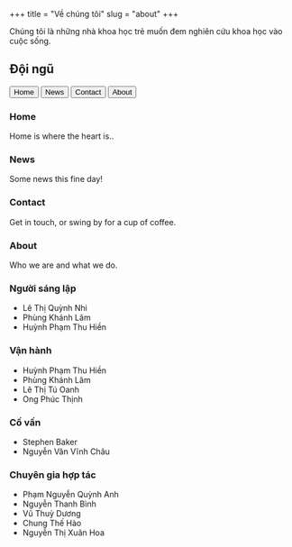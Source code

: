 +++
title = "Về chúng tôi"
slug = "about"
+++

Chúng tôi là những nhà khoa học trẻ muốn đem nghiên cứu khoa học vào cuộc sống. 

## Đội ngũ

<button class="tablink" onclick="openPage('Home', this, 'red')">Home</button>
<button class="tablink" onclick="openPage('News', this, 'green')" id="defaultOpen">News</button>
<button class="tablink" onclick="openPage('Contact', this, 'blue')">Contact</button>
<button class="tablink" onclick="openPage('About', this, 'orange')">About</button>

<div id="Home" class="tabcontent">
  <h3>Home</h3>
  <p>Home is where the heart is..</p>
</div>

<div id="News" class="tabcontent">
  <h3>News</h3>
  <p>Some news this fine day!</p> 
</div>

<div id="Contact" class="tabcontent">
  <h3>Contact</h3>
  <p>Get in touch, or swing by for a cup of coffee.</p>
</div>

<div id="About" class="tabcontent">
  <h3>About</h3>
  <p>Who we are and what we do.</p>
</div>

### Người sáng lập

* Lê Thị Quỳnh Nhi
* Phùng Khánh Lâm
* Huỳnh Phạm Thu Hiền

### Vận hành

* Huỳnh Phạm Thu Hiền
* Phùng Khánh Lâm
* Lê Thị Tú Oanh
* Ong Phúc Thịnh

### Cố vấn

* Stephen Baker
* Nguyễn Văn Vĩnh Châu

### Chuyên gia hợp tác

* Phạm Nguyễn Quỳnh Anh
* Nguyễn Thanh Bình
* Vũ Thuỳ Dương
* Chung Thế Hào
* Nguyễn Thị Xuân Hoa


